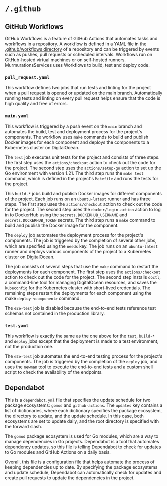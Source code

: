 # `/.github`

## GitHub Workflows

GitHub Workflows is a feature of GitHub Actions that automates tasks and
workflows in a repository. A workflow is defined in a YAML file in the
[.github/workflows directory](/.github/workflows) of a repository and can be
triggered by events such as pushes, pull requests or scheduled intervals.
Workflows run on GitHub-hosted virtual machines or on self-hosted runners.
MurmurationsServices uses Workflows to build, test and deploy code.

### `pull_request.yaml`

This workflow defines two jobs that run tests and linting for the project when a
pull request is opened or updated on the main branch. Automatically running
tests and linting on every pull request helps ensure that the code is high
quality and free of errors.

### `main.yaml`

This workflow is triggered by a push event on the `main` branch and automates
the build, test and deployment process for the project's components. The
workflow uses `make` commands to build and publish Docker images for each
component and deploys the components to a Kubernetes cluster on DigitalOcean.

The `test` job executes unit tests for the project and consists of three steps.
The first step uses the `actions/checkout` action to check out the code for the
project. The second step uses the `actions/setup-go` action to set up the Go
environment with version 1.21. The third step runs the `make test` command,
which is defined in the project's `Makefile` and runs the tests for the project.

This `build-*` jobs build and publish Docker images for different components of
the project. Each job runs on an `ubuntu-latest` runner and has three steps. The
first step uses the `actions/checkout` action to check out the code for the
project. The second step uses the `docker/login-action` action to log in to
DockerHub using the `secrets.DOCKERHUB_USERNAME` and `secrets.DOCKERHUB_TOKEN`
secrets. The third step runs a `make` command to build and publish the Docker
image for the component.

The `deploy` job automates the deployment process for the project's components.
The job is triggered by the completion of several other jobs, which are
specified using the `needs` key. The job runs on an `ubuntu-latest` runner and
deploys various components of the project to a Kubernetes cluster on
DigitalOcean.

The job consists of several steps that use the `make` command to restart the
deployments for each component. The first step uses the `actions/checkout`
action to check out the code for the project. The second step installs `doctl`,
a command-line tool for managing DigitalOcean resources, and saves the
`kubeconfig` for the Kubernetes cluster with short-lived credentials. The
remaining steps restart the deployments for each component using the make
`deploy-<component>` command.

The `e2e-test` job is disabled because the end-to-end tests reference test
schemas not contained in the production library.

### `test.yaml`

This workflow is exactly the same as the one above for the `test`, `build-*` and
`deploy` jobs except that the deployment is made to a test environment, not the
production one.

The `e2e-test` job automates the end-to-end testing process for the project's
components. The job is triggered by the completion of the `deploy` job, and uses
the `newman` tool to execute the end-to-end tests and a custom shell script to
check the availability of the endpoints.


## Dependabot

This is a `dependabot.yml` file that specifies the update schedule for two
package ecosystems: `gomod` and `github-actions`. The `updates` key contains a
list of dictionaries, where each dictionary specifies the package ecosystem, the
directory to update, and the update schedule. In this case, both ecosystems are
set to update daily, and the root directory is specified with the forward slash.

The `gomod` package ecosystem is used for Go modules, which are a way to manage
dependencies in Go projects. Dependabot is a tool that automates dependency
updates, so this file is telling Dependabot to check for updates to Go modules
and GitHub Actions on a daily basis.

Overall, this file is a configuration file that helps automate the process of
keeping dependencies up to date. By specifying the package ecosystems and update
schedule, Dependabot can automatically check for updates and create pull
requests to update the dependencies in the project.

